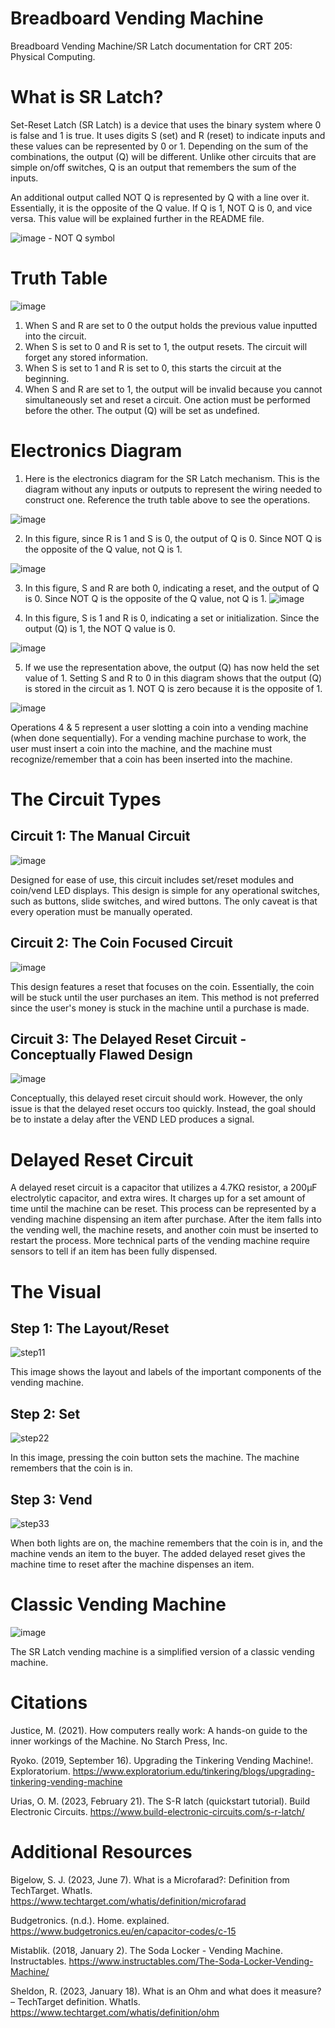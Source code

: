 # Breadboard Vending Machine
Breadboard Vending Machine/SR Latch documentation for CRT 205: Physical Computing.

# What is SR Latch?
Set-Reset Latch (SR Latch) is a device that uses the binary system where 0 is false and 1 is true. It uses digits S (set) and R (reset) to indicate inputs and these values can be represented by 0 or 1. Depending on the sum of the combinations, the output (Q) will be different. Unlike other circuits that are simple on/off switches, Q is an output that remembers the sum of the inputs.

An additional output called NOT Q is represented by Q with a line over it. Essentially, it is the opposite of the Q value. If Q is 1, NOT Q is 0, and vice versa. This value will be explained further in the README file.

![image](https://github.com/user-attachments/assets/bba6afc2-296f-4da7-9bba-6d7494af939c) - NOT Q symbol

# Truth Table
![image](https://github.com/user-attachments/assets/35715a56-3a30-4ca8-9342-057e291b213f)
1. When S and R are set to 0 the output holds the previous value inputted into the circuit.
2. When S is set to 0 and R is set to 1, the output resets. The circuit will forget any stored information.
3. When S is set to 1 and R is set to 0, this starts the circuit at the beginning.
4. When S and R are set to 1, the output will be invalid because you cannot simultaneously set and reset a circuit. One action must be performed before the other. The output (Q) will be set as undefined.

# Electronics Diagram
1. Here is the electronics diagram for the SR Latch mechanism. This is the diagram without any inputs or outputs to represent the wiring needed to construct one. Reference the truth table above to see the operations.

![image](https://github.com/user-attachments/assets/4cd79345-a8d2-4f81-9f68-6e5dd0e08a5e)

2. In this figure, since R is 1 and S is 0, the output of Q is 0. Since NOT Q is the opposite of the Q value, not Q is 1.

![image](https://github.com/user-attachments/assets/de7a5a45-6182-41f0-8908-b99fc7fbf510)

3. In this figure, S and R are both 0, indicating a reset, and the output of Q is 0. Since NOT Q is the opposite of the Q value, not Q is 1.
![image](https://github.com/user-attachments/assets/c0bb5cee-b0ff-4558-9a16-37606e2637e6)

4. In this figure, S is 1 and R is 0, indicating a set or initialization. Since the output (Q) is 1, the NOT Q value is 0.

![image](https://github.com/user-attachments/assets/ef127a15-b315-4dec-845e-b755e630d998)

5. If we use the representation above, the output (Q) has now held the set value of 1. Setting S and R to 0 in this diagram shows that the output (Q) is stored in the circuit as 1. NOT Q is zero because it is the opposite of 1.

![image](https://github.com/user-attachments/assets/23e5e1aa-cdb3-4643-8bd4-dd97dcb2107a)

Operations 4 & 5 represent a user slotting a coin into a vending machine (when done sequentially). For a vending machine purchase to work, the user must insert a coin into the machine, and the machine must recognize/remember that a coin has been inserted into the machine.

# The Circuit Types
## Circuit 1: The Manual Circuit

![image](https://github.com/user-attachments/assets/76261c3f-e942-4eca-bfa9-7c96b400c132)

Designed for ease of use, this circuit includes set/reset modules and coin/vend LED displays. This design is simple for any operational switches, such as buttons, slide switches, and wired buttons. The only caveat is that every operation must be manually operated. 

## Circuit 2: The Coin Focused Circuit
![image](https://github.com/user-attachments/assets/c1c164f4-b11c-41ff-9189-37c69a577dc0)

This design features a reset that focuses on the coin. Essentially, the coin will be stuck until the user purchases an item. This method is not preferred since the user's money is stuck in the machine until a purchase is made. 

## Circuit 3: The Delayed Reset Circuit - Conceptually Flawed Design
![image](https://github.com/user-attachments/assets/2cb1e12e-cf18-4fe8-aca5-607d8a62eddd)

Conceptually, this delayed reset circuit should work. However, the only issue is that the delayed reset occurs too quickly. Instead, the goal should be to instate a delay after the VEND LED produces a signal. 

# Delayed Reset Circuit
A delayed reset circuit is a capacitor that utilizes a 4.7KΩ resistor, a 200µF electrolytic capacitor, and extra wires. It charges up for a set amount of time until the machine can be reset. This process can be represented by a vending machine dispensing an item after purchase. After the item falls into the vending well, the machine resets, and another coin must be inserted to restart the process. More technical parts of the vending machine require sensors to tell if an item has been fully dispensed.


# The Visual
## Step 1: The Layout/Reset
![step11](https://github.com/user-attachments/assets/cc3878a1-496d-46cc-b862-05fc8419eebd)

This image shows the layout and labels of the important components of the vending machine.

## Step 2: Set
![step22](https://github.com/user-attachments/assets/c31460c7-408b-4633-9930-f663724b40a2)

In this image, pressing the coin button sets the machine. The machine remembers that the coin is in.

## Step 3: Vend
![step33](https://github.com/user-attachments/assets/202cfa8b-aa55-481f-9364-7a039ba9520e)

When both lights are on, the machine remembers that the coin is in, and the machine vends an item to the buyer. The added delayed reset gives the machine time to reset after the machine dispenses an item.


# Classic Vending Machine
![image](https://github.com/user-attachments/assets/78219630-a38a-4adc-9ac3-fe9e1304adc5)

The SR Latch vending machine is a simplified version of a classic vending machine. 


# Citations
Justice, M. (2021). How computers really work: A hands-on guide to the inner workings of the Machine. No Starch Press, Inc.

Ryoko. (2019, September 16). Upgrading the Tinkering Vending Machine!. Exploratorium. https://www.exploratorium.edu/tinkering/blogs/upgrading-tinkering-vending-machine 

Urias, O. M. (2023, February 21). The S-R latch (quickstart tutorial). Build Electronic Circuits. https://www.build-electronic-circuits.com/s-r-latch/ 

# Additional Resources
Bigelow, S. J. (2023, June 7). What is a Microfarad?: Definition from TechTarget. WhatIs. https://www.techtarget.com/whatis/definition/microfarad 

Budgetronics. (n.d.). Home. explained. https://www.budgetronics.eu/en/capacitor-codes/c-15 

Mistablik. (2018, January 2). The Soda Locker - Vending Machine. Instructables. https://www.instructables.com/The-Soda-Locker-Vending-Machine/ 

Sheldon, R. (2023, January 18). What is an Ohm and what does it measure? – TechTarget definition. WhatIs. https://www.techtarget.com/whatis/definition/ohm 

